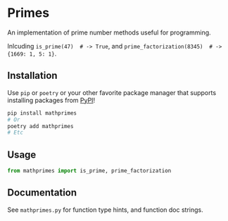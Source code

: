 # Primes

An implementation of prime number methods useful for programming.

Inlcuding `is_prime(47)  # -> True`, and `prime_factorization(8345)  # -> {1669: 1, 5: 1}`.


## Installation

Use `pip` or `poetry` or your other favorite package manager that supports installing packages from [PyPI](https://pypi.org)!

```py
pip install mathprimes
# Or
poetry add mathprimes
# Etc
```

## Usage
```py
from mathprimes import is_prime, prime_factorization
```


## Documentation
See `mathprimes.py` for function type hints, and function doc strings.

